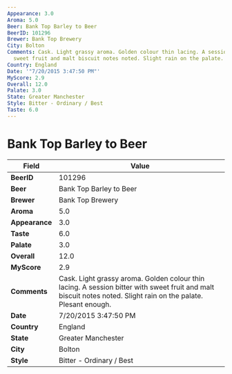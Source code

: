 ```yaml
---
Appearance: 3.0
Aroma: 5.0
Beer: Bank Top Barley to Beer
BeerID: 101296
Brewer: Bank Top Brewery
City: Bolton
Comments: Cask. Light grassy aroma. Golden colour thin lacing. A session bitter with
  sweet fruit and malt biscuit notes noted. Slight rain on the palate. Plesant enough.
Country: England
Date: '"7/20/2015 3:47:50 PM"'
MyScore: 2.9
Overall: 12.0
Palate: 3.0
State: Greater Manchester
Style: Bitter - Ordinary / Best
Taste: 6.0
---
```


# Bank Top Barley to Beer

| Field         | Value |
|---------------|-------|
| **BeerID** | 101296 |
| **Beer** | Bank Top Barley to Beer |
| **Brewer** | Bank Top Brewery |
| **Aroma** | 5.0 |
| **Appearance** | 3.0 |
| **Taste** | 6.0 |
| **Palate** | 3.0 |
| **Overall** | 12.0 |
| **MyScore** | 2.9 |
| **Comments** | Cask. Light grassy aroma. Golden colour thin lacing. A session bitter with sweet fruit and malt biscuit notes noted. Slight rain on the palate. Plesant enough. |
| **Date** | 7/20/2015 3:47:50 PM |
| **Country** | England |
| **State** | Greater Manchester |
| **City** | Bolton |
| **Style** | Bitter - Ordinary / Best |
